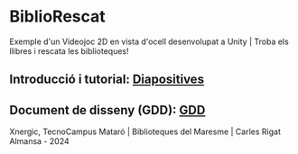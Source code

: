 # BiblioRescat
Exemple d'un Videojoc 2D en vista d'ocell desenvolupat a Unity | Troba els llibres i rescata les biblioteques!

## Introducció i tutorial: [Diapositives](https://docs.google.com/presentation/d/1IDp5Z7x30CZvifh7yzajHXcR1uoSTFGnZoaThQnQMRo/edit?usp=sharing)
## Document de disseny (GDD): [GDD](documents/GDD.md)

Xnergic, TecnoCampus Mataró | Biblioteques del Maresme | Carles Rigat Almansa - 2024
